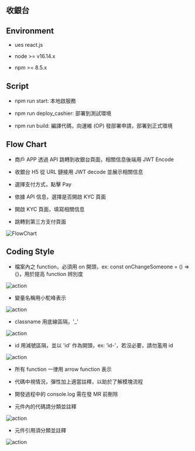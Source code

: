 ## 收銀台

## Environment

* ues react.js

* node >= v16.14.x

* npm >= 8.5.x


## Script

* npm run start: 本地啟服務

* npm run deploy_cashier: 部署到測試環境

* npm run build: 編譯代碼，向運維 (OP) 發部署申請，部署到正式環境


## Flow Chart

* 商戶 APP 透過 API 跳轉到收銀台頁面，相關信息後端用 JWT Encode

* 收銀台 H5 從 URL 鏈接用 JWT decode 並展示相關信息

* 選擇支付方式，點擊 Pay

* 依據 API 信息，選擇是否開啟 KYC 頁面

* 開啟 KYC 頁面，填寫相關信息

* 跳轉到第三方支付頁面

![FlowChart](./readmeImg/flowChart.png)



## Coding Style

* 檔案內之 function，必須用 on 開頭，ex: const onChangeSomeone = () => {}，用於提高 function 辨別度

![action](./readmeImg/function.png)

* 變量名稱用小駝峰表示

![action](./readmeImg/parameter.png)

* classname 用底線區隔，'_'

![action](./readmeImg/classname.png)

* id 用減號區隔，並以 'id' 作為開頭，ex: 'id-'，若沒必要，請勿濫用 id

![action](./readmeImg/id.png)

* 所有 function 一律用 arrow function 表示

* 代碼中視情況，彈性加上適當註釋，以助於了解模塊流程

* 開發過程中的 console.log 需在發 MR 前刪除

* 元件內的代碼請分類並註釋

![action](./readmeImg/block.png)

* 元件引用須分類並註釋

![action](./readmeImg/import.png)